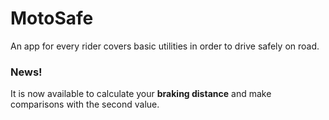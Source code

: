 # MotoSafe
An app for every rider covers basic utilities in order to drive safely on road.

### News!
It is now available to calculate your **braking distance** and make comparisons with the second value.
